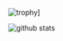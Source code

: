 ![trophy](https://github-profile-trophy.vercel.app/?username=chappers)]

![github stats](https://github-readme-stats.vercel.app/api?username=chappers&include_all_commits=true&show_icons=true&count_private=true)
